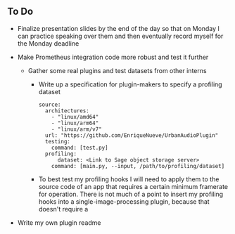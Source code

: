 ## To Do

- Finalize presentation slides by the end of the day so that on Monday I can practice speaking over them and then eventually record myself for the Monday deadline

- Make Prometheus integration code more robust and test it further

  - Gather some real plugins and test datasets from other interns

    - Write up a specification for plugin-makers to specify a profiling dataset

      ```
      source:
        architectures:
          - "linux/amd64"
          - "linux/arm64"
          - "linux/arm/v7"
        url: "https://github.com/EnriqueNueve/UrbanAudioPlugin"
        testing:
          command: [test.py]
        profiling:
        	dataset: <Link to Sage object storage server>
          command: [main.py, --input, /path/to/profiling/dataset]
      ```

      

    - To best test my profiling hooks I will need to apply them to the source code of an app that requires a certain minimum framerate for operation. There is not much of a point to insert my profiling hooks into a single-image-processing plugin, because that doesn't require a 

- Write my own plugin readme

